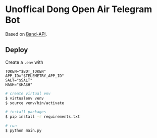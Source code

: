# Unoffical Dong Open Air Telegram Bot

Based on [Band-API](https://github.com/KurzGedanke/band-api).

## Deploy

Create a `.env` with

```env
TOKEN="$BOT_TOKEN"
APP_ID="$TELEMETRY_APP_ID"
SALT="$SALT"
HASH="$HASH"
```

```bash
# create virtual env
$ virtualenv venv
$ source venv/bin/activate

# install packages
$ pip install -r requirements.txt

# run
$ python main.py
```
